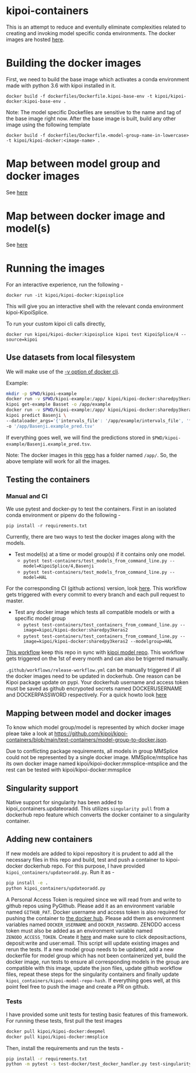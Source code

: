 # kipoi-containers
This is an attempt to reduce  and eventully eliminate complexities related to creating and invoking model specific conda environments. The docker images are hosted 
[here](https://hub.docker.com/repository/docker/kipoi/kipoi-docker).

# Building the docker images

First, we need to build the base image which activates a conda environment made with python 3.6 with kipoi installed in it.
```
docker build -f dockerfiles/Dockerfile.kipoi-base-env -t kipoi/kipoi-docker:kipoi-base-env .
```
Note: The model specific Dockefiles are sensitive to the name and tag of the base image right now. 
After the base image is built, build any other image using the following template
```
docker build -f dockerfiles/Dockerfile.<model-group-name-in-lowercase> -t kipoi/kipoi-docker:<image-name> .
```
# Map between model group and docker images

See [here](https://github.com/kipoi/kipoi-containers/blob/main/test-containers/model-group-to-docker.json)

# Map between docker image and model(s)

See [here](https://github.com/kipoi/kipoi-containers/blob/main/test-containers/docker-to-model.json)


# Running the images
For an interactive experience, run the following -
```
docker run -it kipoi/kipoi-docker:kipoisplice
```
This will give you an interactive shell with the relevant conda environment kipoi-KipoiSplice.

To run your custom kipoi cli calls directly,
```
docker run kipoi/kipoi-docker:kipoisplice kipoi test KipoiSplice/4 --source=kipoi
```

## Use datasets from local filesystem

We will make use of the [-v option of docker cli](https://docs.docker.com/storage/volumes/#choose-the--v-or---mount-flag). 

Example: 

```bash
mkdir -p $PWD/kipoi-example 
docker run -v $PWD/kipoi-example:/app/ kipoi/kipoi-docker:sharedpy3keras2 \
kipoi get-example Basset -o /app/example 
docker run -v $PWD/kipoi-example:/app/ kipoi/kipoi-docker:sharedpy3keras2 \
kipoi predict Basenji \
--dataloader_args='{'intervals_file': '/app/example/intervals_file', 'fasta_file': '/app/example/fasta_file'}' \
-o '/app/Basenji.example_pred.tsv' 
```

If everything goes well, we will find the predictions stored in ```$PWD/kipoi-example/Basenji.example_pred.tsv```.

Note: The docker images in this [repo](https://hub.docker.com/repository/docker/kipoi/kipoi-docker) has a folder named ```/app/```. 
So, the above template will work for all the images.

## Testing the containers

### Manual and CI

We use pytest and docker-py to test the containers.
First in an isolated conda environment or pipenv do the following -
```
pip install -r requirements.txt
```

Currently, there are two ways to test the docker images along with the models.

- Test model(s) at a time or model group(s) if it contains only one model.
  - ```pytest test-containers/test_models_from_command_line.py --model=KipoiSplice/4,Basenji```
  - ```pytest test-containers/test_models_from_command_line.py --model=HAL```

For the corresponding CI (github actions) version, look [here](https://github.com/kipoi/kipoi-containers/blob/main/.github/workflows/test-images.yml).
This workflow gets triggered with every commit to every branch and each pull request to master.
 
 
- Test any docker image which tests all compatible models or with a specific model group
  - ```pytest test-containers/test_containers_from_command_line.py --image=kipoi/kipoi-docker:sharedpy3keras2```
  - ```pytest test-containers/test_containers_from_command_line.py --image=kipoi/kipoi-docker:sharedpy3keras2 --modelgroup=HAL```
  
[This workflow](https://github.com/kipoi/kipoi-containers/blob/main/.github/workflows/sync-with-model-repo.yml) keep this repo in sync with [kipoi model repo](https://github.com/kipoi/models). 
This workflow gets triggered on the 1st of every month and can also be trigerred manually.
  
```.github/workflows/release-workflow.yml``` can be manually triggered if all the docker images need to be updated in dockerhub. One reason can be Kipoi package update on pypi. Your dockerhub username and access token must be saved as github encrypoted secrets named DOCKERUSERNAME and DOCKERPASSWORD respectively. For a quick howto look [here](https://docs.github.com/en/actions/reference/encrypted-secrets) 

## Mapping between model and docker images

To know which model group/model is represented by which docker image pleae take a look at https://github.com/kipoi/kipoi-containers/blob/main/test-containers/model-group-to-docker.json.

Due to conflicting package requirements, all models in group MMSplice could not be represented by a single docker image. MMSplice/mtsplice has its own docker image named kipoi/kipoi-docker:mmsplice-mtsplice and the rest can be tested with kipoi/kipoi-docker:mmsplice

## Singularity support

Native support for singularity has been added to kipoi_containers.updateoradd. This utilizes ```singularity pull``` from a dockerhub repo feature which converts the docker container to a singularity container.


## Adding new containers

If new models are added to kipoi repository it is prudent to add all the necessary files in this repo and build, test and push a container to kipoi-docker dockerhub repo. For this purpose, I have provided ```kipoi_containers/updateoradd.py```. Run it as - 

 ```bash
 pip install -e .
 python kipoi_containers/updateoradd.py
 ```
 
 A Personal Access Token is required since we will read from and write to github repos using PyGithub. Please add it as an environment variable named ```GITHUB_PAT```. Docker username and access token is also required for pushing the container to [the docker hub](https://index.docker.io/v1/kipoi/kipoi-docker/). Please add them as environment variables named ```DOCKER_USERNAME``` and ```DOCKER_PASSWORD```. ZENODO access token must also be added as an environment variable named ```ZENODO_ACCESS_TOKEN```. Create it [here](https://zenodo.org/account/settings/applications/tokens/new/) and make sure to click deposit:actions, deposit:write and user:email. This script will update existing images and rerun the tests. If a new model group needs to be updated, add a new dockerfile for model group which has not been containerized yet, build the docker  image, run tests to ensure all corresponding models in the group are compatible with this image, update the json files, update github workflow files, repeat these steps for the singularity containers and finally update ```kipoi_containers/kipoi-model-repo-hash```.  If everything goes well, at this point feel free to push the image and create a PR on github.


### Tests

I have provided some unit tests for testing basic features of this framework. For running these tests, first pull the test images

```bash
docker pull kipoi/kipoi-docker:deepmel 
docker pull kipoi/kipoi-docker:mmsplice
```

Then, install the requirements and run the tests -

```bash
pip install -r requirements.txt
python -m pytest -s test-docker/test_docker_handler.py test-singularity/test_singularity_modify.py
```
